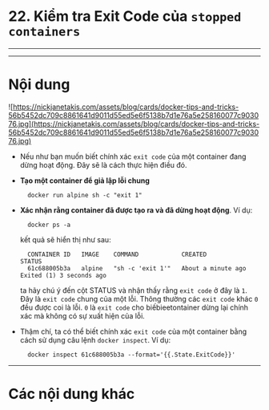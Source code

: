 # 22. Kiểm tra Exit Code của `stopped containers`

____
____

# <a name="content">Nội dung</a>

![https://nickjanetakis.com/assets/blog/cards/docker-tips-and-tricks-56b5452dc709c8861641d9011d55ed5e6f5138b7d1e76a5e258160077c903076.jpg](https://nickjanetakis.com/assets/blog/cards/docker-tips-and-tricks-56b5452dc709c8861641d9011d55ed5e6f5138b7d1e76a5e258160077c903076.jpg)

- Nếu như bạn muốn biết chính xác `exit code` của một container đang dừng hoạt động. Đây sẽ là cách thực hiện điều đó.

- **Tạo một container để giả lập lỗi chung**

        docker run alpine sh -c "exit 1"

- **Xác nhận rằng container đã được tạo ra và đã dừng hoạt động**. Ví dụ:

        docker ps -a

    kết quả sẽ hiển thị như sau:

        CONTAINER ID   IMAGE    COMMAND            CREATED              STATUS                       
        61c688005b3a   alpine   "sh -c 'exit 1'"   About a minute ago   Exited (1) 3 seconds ago

    ta hãy chú ý đến cột STATUS và nhận thấy rằng `exit code` ở đây là `1`. Đây là `exit code` chung của một lỗi. Thông thường các `exit code` khác `0` đều được coi là lỗi. `0` là `exit code` cho biếbieetontainer dừng lại chính xác mà không có sự xuất hiện của lỗi.

- Thậm chí, ta có thể biết chính xác `exit code` của một container bằng cách sử dụng câu lệnh `docker inspect`. Ví dụ:

        docker inspect 61c688005b3a --format='{{.State.ExitCode}}'
        
____

# <a name="content-others">Các nội dung khác</a>
